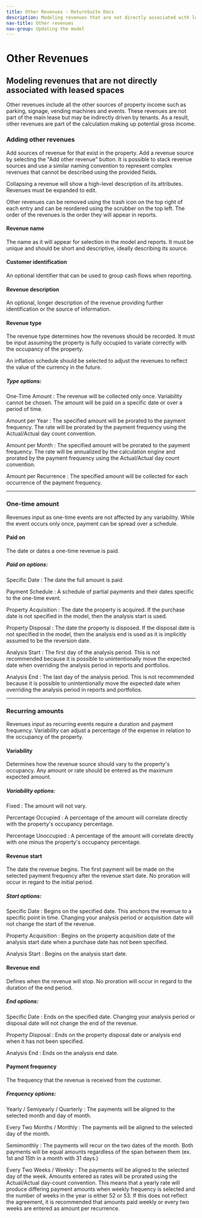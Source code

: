 ```yaml
---
title: Other Revenues - ReturnSuite Docs
description: Modeling revenues that are not directly associated with leased spaces.
nav-title: Other revenues
nav-group: Updating the model
---
```


# Other Revenues

## Modeling revenues that are not directly associated with leased spaces

Other revenues include all the other sources of property income such as parking,
signage, vending machines and events. These revenues are not part of the main
lease but may be indirectly driven by tenants. As a result, other revenues are
part of the calculation making up potential gross income.


### Adding other revenues

Add sources of revenue for that exist in the property. Add a revenue source by
selecting the "Add other revenue" button. It is possible to stack revenue
sources and use a similar naming convention to represent complex revenues that
cannot be described using the provided fields.

Collapsing a revenue will show a high-level description of its attributes.
Revenues must be expanded to edit.

Other revenues can be removed using the trash icon on the top right of each
entry and can be reordered using the scrubber on the top left. The order of the
revenues is the order they will appear in reports.

#### Revenue name

The name as it will appear for selection in the model and reports. It must be
unique and should be short and descriptive, ideally describing its source.


#### Customer identification

An optional identifier that can be used to group cash flows when reporting.


#### Revenue description

An optional, longer description of the revenue providing further identification
or the source of information.


#### Revenue type

The revenue type determines how the revenues should be recorded. It must be
input assuming the property is fully occupied to variate correctly with the
occupancy of the property.

An inflation schedule should be selected to adjust the revenues to reflect the
value of the currency in the future.

##### Type options:

One-Time Amount
:   The revenue will be collected only once. Variability cannot be chosen.
    The amount will be paid on a specific date or over a period of time.

Amount per Year
:   The specified amount will be prorated to the payment frequency. The rate
    will be prorated by the payment frequency using the Actual/Actual day
    count convention.

Amount per Month
:   The specified amount will be prorated to the payment frequency. The rate
    will be annualized by the calculation engine and prorated by the payment
    frequency using the Actual/Actual day count convention.

Amount per Recurrence
:   The specified amount will be collected for each occurrence of the payment
    frequency.

---


### One-time amount

Revenues input as one-time events are not affected by any variability. While the
event occurs only once, payment can be spread over a schedule.


#### Paid on

The date or dates a one-time revenue is paid.

##### Paid on options:

Specific Date
:   The date the full amount is paid.

Payment Schedule
:   A schedule of partial payments and their dates specific to the one-time
    event.

Property Acquisition
:   The date the property is acquired. If the purchase date is not specified in
    the model, then the analysis start is used.

Property Disposal
:   The date the property is disposed. If the disposal date is not specified in
    the model, then the analysis end is used as it is implicitly assumed to be
    the reversion date.

Analysis Start
:   The first day of the analysis period. This is not recommended because it is
    possible to unintentionally move the expected date when overriding the
    analysis period in reports and portfolios.

Analysis End
:   The last day of the analysis period. This is not recommended because it is
    possible to unintentionally move the expected date when overriding the
    analysis period in reports and portfolios.

---


### Recurring amounts

Revenues input as recurring events require a duration and payment frequency.
Variability can adjust a percentage of the expense in relation to the occupancy
of the property.


#### Variability

Determines how the revenue source should vary to the property's occupancy.
Any amount or rate should be entered as the maximum expected amount.

##### Variability options:

Fixed
:   The amount will not vary.

Percentage Occupied
:   A percentage of the amount will correlate directly with the property's
    occupancy percentage.

Percentage Unoccupied
:   A percentage of the amount will correlate directly with one minus the
    property's occupancy percentage.


#### Revenue start

The date the revenue begins. The first payment will be made on the selected
payment frequency after the revenue start date. No proration will occur in
regard to the initial period.

##### Start options:

Specific Date
:   Begins on the specified date. This anchors the revenue to a specific point
    in time. Changing your analysis period or acquisition date will not change
    the start of the revenue.

Property Acquisition
:   Begins on the property acquisition date of the analysis start date when a
    purchase date has not been specified.

Analysis Start
:   Begins on the analysis start date.


#### Revenue end

Defines when the revenue will stop. No proration will occur in regard to the
duration of the end period.

##### End options:

Specific Date
:   Ends on the specified date. Changing your analysis period or disposal date
    will not change the end of the revenue.

Property Disposal
:   Ends on the property disposal date or analysis end when it has not been
    specified.

Analysis End
:   Ends on the analysis end date.


#### Payment frequency

The frequency that the revenue is received from the customer.

##### Frequency options:

Yearly / Semiyearly / Quarterly
:   The payments will be aligned to the selected month and day of month.

Every Two Months / Monthly
:   The payments will be aligned to the selected day of the month.

Semimonthly
:   The payments will recur on the two dates of the month. Both payments will be
    equal amounts regardless of the span between them (ex. 1st and 15th in a
    month with 31 days.)

Every Two Weeks / Weekly
:   The payments will be aligned to the selected day of the week. Amounts
    entered as rates will be prorated using the Actual/Actual day-count
    convention. This means that a yearly rate will produce differing payment
    amounts when weekly frequency is selected and the number of weeks in the
    year is either 52 or 53. If this does not reflect the agreement, it is
    recommended that amounts paid weekly or every two weeks are entered as
    amount per recurrence.
